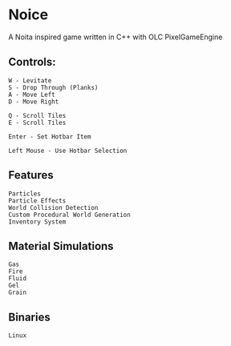 # Noice
A Noita inspired game written in C++ with OLC PixelGameEngine

## Controls:

    W - Levitate
    S - Drop Through (Planks)
    A - Move Left
    D - Move Right

    Q - Scroll Tiles
    E - Scroll Tiles

    Enter - Set Hotbar Item

    Left Mouse - Use Hotbar Selection

## Features

    Particles
    Particle Effects
    World Collision Detection
    Custom Procedural World Generation
    Inventory System

## Material Simulations

    Gas
    Fire
    Fluid
    Gel
    Grain

## Binaries

    Linux
